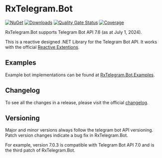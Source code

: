 # RxTelegram.Bot

[![NuGet](http://img.shields.io/nuget/v/RxTelegram.Bot.svg)](https://www.nuget.org/packages/RxTelegram.Bot)
[![Downloads](https://img.shields.io/nuget/dt/RxTelegram.Bot.svg)](https://www.nuget.org/packages/RxTelegram.Bot)
[![Quality Gate Status](https://sonarcloud.io/api/project_badges/measure?project=RxTelegram_RxTelegram.Bot&metric=alert_status)](https://sonarcloud.io/summary/new_code?id=RxTelegram_RxTelegram.Bot)
[![Coverage](https://sonarcloud.io/api/project_badges/measure?project=RxTelegram_RxTelegram.Bot&metric=coverage)](https://sonarcloud.io/summary/new_code?id=RxTelegram_RxTelegram.Bot)

RxTelegram.Bot supports Telegram Bot API 7.6 (as at July 1, 2024).

This is a reactive designed .NET Library for the Telegram Bot API. It works with the official [Reactive Extentions](https://github.com/dotnet/reactive).

## Examples
Example bot implementations can be found at [RxTelegram.Bot.Examples](https://github.com/RxTelegram/RxTelegram.Bot.Examples).

## Changelog
To see all the changes in a release, please visit the official [changelog](https://core.telegram.org/bots/api-changelog).

## Versioning
Major and minor versions always follow the telegram bot API versioning. Patch version changes indicate a bug fix in RxTelegram.Bot.

For example, version 7.0.3 is compatible with Telegram Bot API 7.0 and is the third patch of RxTelegram.Bot.
